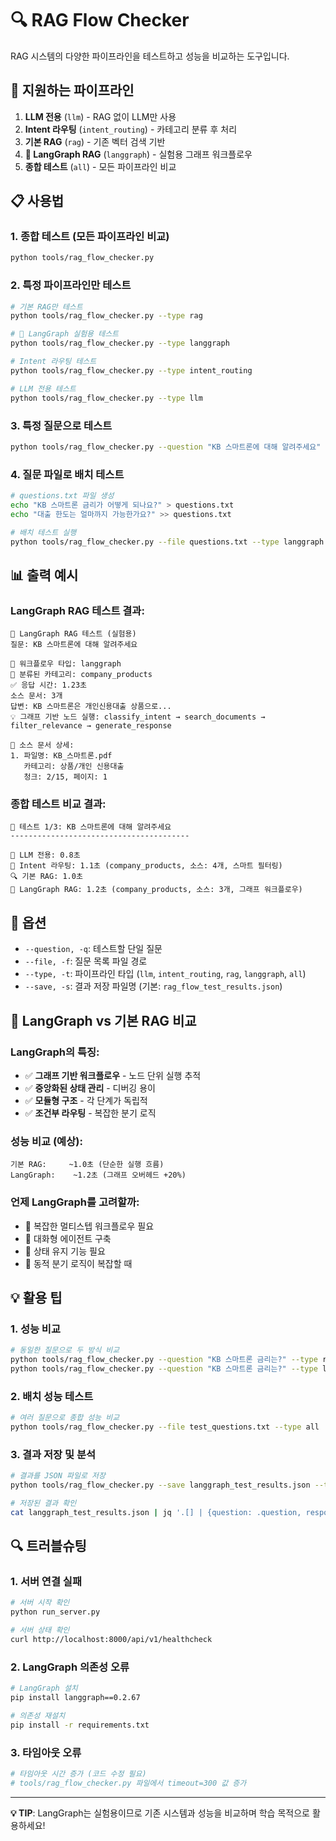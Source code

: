 # 🔍 RAG Flow Checker

RAG 시스템의 다양한 파이프라인을 테스트하고 성능을 비교하는 도구입니다.

## 🚀 지원하는 파이프라인

1. **LLM 전용** (`llm`) - RAG 없이 LLM만 사용
2. **Intent 라우팅** (`intent_routing`) - 카테고리 분류 후 처리  
3. **기본 RAG** (`rag`) - 기존 벡터 검색 기반
4. **🧪 LangGraph RAG** (`langgraph`) - 실험용 그래프 워크플로우
5. **종합 테스트** (`all`) - 모든 파이프라인 비교

## 📋 사용법

### 1. 종합 테스트 (모든 파이프라인 비교)
```bash
python tools/rag_flow_checker.py
```

### 2. 특정 파이프라인만 테스트
```bash
# 기본 RAG만 테스트
python tools/rag_flow_checker.py --type rag

# 🧪 LangGraph 실험용 테스트
python tools/rag_flow_checker.py --type langgraph

# Intent 라우팅 테스트
python tools/rag_flow_checker.py --type intent_routing

# LLM 전용 테스트
python tools/rag_flow_checker.py --type llm
```

### 3. 특정 질문으로 테스트
```bash
python tools/rag_flow_checker.py --question "KB 스마트론에 대해 알려주세요" --type langgraph
```

### 4. 질문 파일로 배치 테스트
```bash
# questions.txt 파일 생성
echo "KB 스마트론 금리가 어떻게 되나요?" > questions.txt
echo "대출 한도는 얼마까지 가능한가요?" >> questions.txt

# 배치 테스트 실행
python tools/rag_flow_checker.py --file questions.txt --type langgraph
```

## 📊 출력 예시

### LangGraph RAG 테스트 결과:
```
🧪 LangGraph RAG 테스트 (실험용)
질문: KB 스마트론에 대해 알려주세요

🔬 워크플로우 타입: langgraph
📂 분류된 카테고리: company_products
✅ 응답 시간: 1.23초
소스 문서: 3개
답변: KB 스마트론은 개인신용대출 상품으로...
💡 그래프 기반 노드 실행: classify_intent → search_documents → filter_relevance → generate_response

📄 소스 문서 상세:
1. 파일명: KB_스마트론.pdf
   카테고리: 상품/개인 신용대출
   청크: 2/15, 페이지: 1
```

### 종합 테스트 비교 결과:
```
📝 테스트 1/3: KB 스마트론에 대해 알려주세요
----------------------------------------

🤖 LLM 전용: 0.8초
🚀 Intent 라우팅: 1.1초 (company_products, 소스: 4개, 스마트 필터링)
🔍 기본 RAG: 1.0초
🧪 LangGraph RAG: 1.2초 (company_products, 소스: 3개, 그래프 워크플로우)
```

## 🔧 옵션

- `--question, -q`: 테스트할 단일 질문
- `--file, -f`: 질문 목록 파일 경로
- `--type, -t`: 파이프라인 타입 (`llm`, `intent_routing`, `rag`, `langgraph`, `all`)
- `--save, -s`: 결과 저장 파일명 (기본: `rag_flow_test_results.json`)

## 🧪 LangGraph vs 기본 RAG 비교

### **LangGraph의 특징:**
- ✅ **그래프 기반 워크플로우** - 노드 단위 실행 추적
- ✅ **중앙화된 상태 관리** - 디버깅 용이
- ✅ **모듈형 구조** - 각 단계가 독립적
- ✅ **조건부 라우팅** - 복잡한 분기 로직

### **성능 비교 (예상):**
```
기본 RAG:     ~1.0초 (단순한 실행 흐름)
LangGraph:    ~1.2초 (그래프 오버헤드 +20%)
```

### **언제 LangGraph를 고려할까:**
- 🔄 복잡한 멀티스텝 워크플로우 필요
- 🤖 대화형 에이전트 구축
- 🧠 상태 유지 기능 필요
- 🔀 동적 분기 로직이 복잡할 때

## 💡 활용 팁

### 1. 성능 비교
```bash
# 동일한 질문으로 두 방식 비교
python tools/rag_flow_checker.py --question "KB 스마트론 금리는?" --type rag
python tools/rag_flow_checker.py --question "KB 스마트론 금리는?" --type langgraph
```

### 2. 배치 성능 테스트
```bash
# 여러 질문으로 종합 성능 비교
python tools/rag_flow_checker.py --file test_questions.txt --type all
```

### 3. 결과 저장 및 분석
```bash
# 결과를 JSON 파일로 저장
python tools/rag_flow_checker.py --save langgraph_test_results.json --type langgraph

# 저장된 결과 확인
cat langgraph_test_results.json | jq '.[] | {question: .question, response_time: .result.response_time}'
```

## 🔍 트러블슈팅

### 1. 서버 연결 실패
```bash
# 서버 시작 확인
python run_server.py

# 서버 상태 확인
curl http://localhost:8000/api/v1/healthcheck
```

### 2. LangGraph 의존성 오류
```bash
# LangGraph 설치
pip install langgraph==0.2.67

# 의존성 재설치
pip install -r requirements.txt
```

### 3. 타임아웃 오류
```bash
# 타임아웃 시간 증가 (코드 수정 필요)
# tools/rag_flow_checker.py 파일에서 timeout=300 값 증가
```

---

**💡 TIP**: LangGraph는 실험용이므로 기존 시스템과 성능을 비교하며 학습 목적으로 활용하세요!